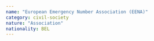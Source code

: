 ```yaml
---
name: "European Emergency Number Association (EENA)"
category: civil-society
nature: "Association"
nationality: BEL
---
```

